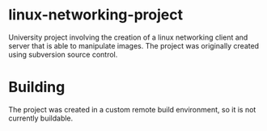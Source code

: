 # linux-networking-project
University project involving the creation of a linux networking client and server that is able to manipulate images. The project was originally created using subversion source control.

# Building
The project was created in a custom remote build environment, so it is not currently buildable.
